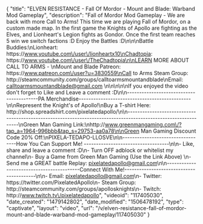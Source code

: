 {
    "title": "ELVEN RESISTANCE - Fall Of Mordor - Mount and Blade: Warband Mod Gameplay",
    "description": "Fall of Mordor Mod Gameplay - We are back with more Call to Arms!  This time we are playing Fall of Mordor, on a custom made map.  In the first game the Knights of Apollo are fighting as the Elves, and Lionheart's Legion fights as Gondor.  Once the first team reaches 5 win we switch factions :D  Enjoy the Battles :D\n\n\nBattle Buddies:\nLionheart: https:\/\/www.youtube.com\/user\/lionheartx10\nChadtopia: https:\/\/www.youtube.com\/user\/TheChadtopia\n\nLEARN MORE ABOUT CALL TO ARMS - \nMount and Blade Patreon: https:\/\/www.patreon.com\/user?u=3830559\nCall to Arms Steam Group: http:\/\/steamcommunity.com\/groups\/calltoarmsmountandblade\nEmail: calltoarmsmountandblade@gmail.com \n\n\n\n\nIf you enjoyed the video don't forget to Like and Leave a comment :D\n\n-----------------------------------------PA Merchandise----------------------------------------------\n\nRepresent the Knight's of Apollo!\nBuy a T-shirt Here: http:\/\/shop.spreadshirt.com\/pixelatedapollo\/\n\n---------------------------------------------------------------------------------------------------------------\nGreen Man Gaming Link:\nhttp:\/\/www.greenmangaming.com\/?tap_a=1964-996bbb&tap_s=29753-aa0a78\n\nGreen Man Gaming Discount Code 20% Off:\nPIXELA-TEDAPO-LLOSVE\n\n----------------------------------How You Can Support Me! -----------------------------------\n\n- Like, share and leave a comment :D\n- Turn OFF adblock or whitelist my channel\n- Buy a Game from Green Man Gaming (Use the Link Above) \n- Send me a GREAT battle Replay: pixelatedapollo@gmail.com\n\n------------------------------------------Connect With Me!-----------------------------------------\n\n- Email: pixelatedapollo@gmail.com\n- Twitter: https:\/\/twitter.com\/PixelatedApollo\n- Steam Group:  http:\/\/steamcommunity.com\/groups\/apollosknights\n- Twitch: http:\/\/www.twitch.tv\/pixelatedapollo",
    "videoid": "117405030",
    "date_created": "1479142802",
    "date_modified": "1506478192",
    "type": "captivate",
    "layout": "video",
    "url": "\/v\/elven-resistance-fall-of-mordor-mount-and-blade-warband-mod-gameplay\/117405030"
}